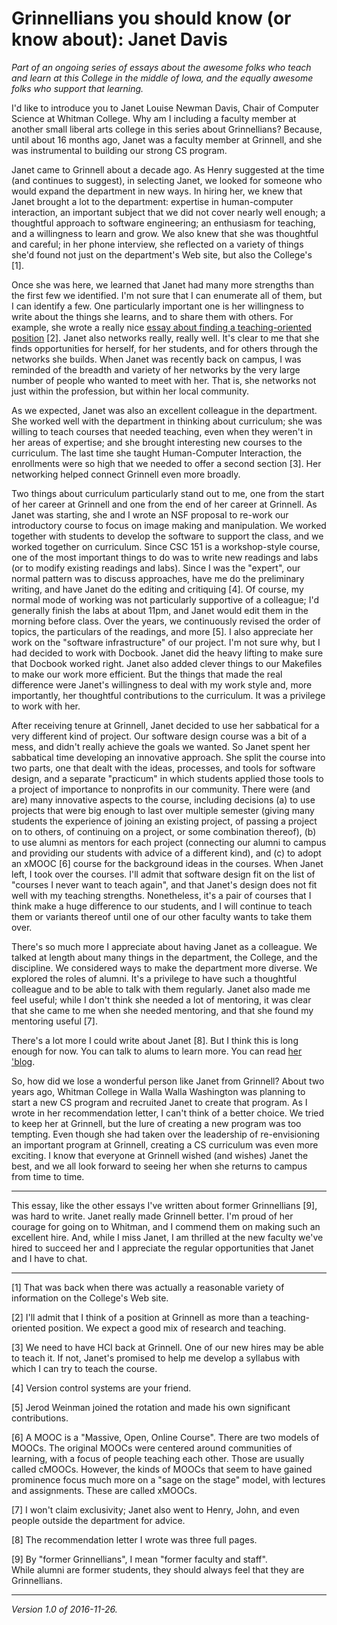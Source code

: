 Grinnellians you should know (or know about): Janet Davis
=========================================================

*Part of an ongoing series of essays about the awesome folks who teach
and learn at this College in the middle of Iowa, and the equally awesome
folks who support that learning.*

I'd like to introduce you to Janet Louise Newman Davis, Chair of Computer
Science at Whitman College.  Why am I including a faculty member at
another small liberal arts college in this series about Grinnellians?
Because, until about 16 months ago, Janet was a faculty member at
Grinnell, and she was instrumental to building our strong CS program.

Janet came to Grinnell about a decade ago.  As Henry suggested at the time
(and continues to suggest), in selecting Janet, we looked for someone
who would expand the department in new ways.  In hiring her, we knew
that Janet brought a lot to the department: expertise in human-computer
interaction, an important subject that we did not cover nearly well
enough; a thoughtful approach to software engineering; an enthusiasm
for teaching, and a willingness to learn and grow.  We also knew that
she was thoughtful and careful; in her phone interview, she reflected on
a variety of things she'd found not just on the department's Web site,
but also the College's [1].

Once she was here, we learned that Janet had many more
strengths than the first few we identified.  I'm not sure
that I can enumerate all of them, but I can identify a few.
One particularly important one is her willingness to write about
the things she learns, and to share them with others.  For example,
she wrote a really nice [essay about finding a teaching-oriented
position](http://cs.whitman.edu/~davisj/pubs/1170_THE_JOURNEY_TO_A_TEACHING_ORIENTED_FACUL.pdf)
[2].  Janet also networks really, really well.   It's clear to me that she
finds opportunities for herself, for her students, and for others through
the networks she builds.  When Janet was recently back on campus, I was
reminded of the breadth and variety of her networks by the very large
number of people who wanted to meet with her.  That is, she networks
not just within the profession, but within her local community.

As we expected, Janet was also an excellent colleague in the
department.  She worked well with the department in thinking about
curriculum; she was willing to teach courses that needed teaching,
even when they weren't in her areas of expertise; and she brought
interesting new courses to the curriculum.  The last time she taught
Human-Computer Interaction, the enrollments were so high that we needed
to offer a second section [3].  Her networking helped connect Grinnell
even more broadly.

Two things about curriculum particularly stand out to me, one from
the start of her career at Grinnell and one from the end of her career
at Grinnell.  As Janet was starting, she and I wrote an NSF proposal to
re-work our introductory course to focus on image making and manipulation.
We worked together with students to develop the software to support
the class, and we worked together on curriculum.  Since CSC 151 is a
workshop-style course, one of the most important things to do was to
write new readings and labs (or to modify existing readings and labs).
Since I was the "expert", our normal pattern was to discuss approaches,
have me do the preliminary writing, and have Janet do the editing and
critiquing [4].  Of course, my normal mode of working was not particularly
supportive of a colleague; I'd generally finish the labs at about 11pm,
and Janet would edit them in the morning before class.  Over the years,
we continuously revised the order of topics, the particulars of the
readings, and more [5].  I also appreciate her work on the "software
infrastructure" of our project.  I'm not sure why, but I had decided
to work with Docbook.  Janet did the heavy lifting to make sure that
Docbook worked right.  Janet also added clever things to our Makefiles
to make our work more efficient.  But the things that made the real
difference were Janet's willingness to deal with my work style and,
more importantly, her thoughtful contributions to the curriculum.
It was a privilege to work with her.

After receiving tenure at Grinnell, Janet decided to use her sabbatical
for a very different kind of project.  Our software design course
was a bit of a mess, and didn't really achieve the goals we wanted.
So Janet spent her sabbatical time developing an innovative approach.
She split the course into two parts, one that dealt with the ideas,
processes, and tools for software design, and a separate "practicum"
in which students applied those tools to a project of importance to
nonprofits in our community.  There were (and are) many innovative
aspects to the course, including decisions (a) to use projects that
were big enough to last over multiple semester (giving many students
the experience of joining an existing project, of passing a project on
to others, of continuing on a project, or some combination thereof),
(b) to use alumni as mentors for each project (connecting our alumni to
campus and providing our students with advice of a different kind), and
(c) to adopt an xMOOC [6] course for the background ideas in the courses.
When Janet left, I took over the courses.  I'll admit that software design
fit on the list of "courses I never want to teach again", and that Janet's
design does not fit well with my teaching strengths.  Nonetheless, it's
a pair of courses that I think make a huge difference to our students,
and I will continue to teach them or variants thereof until one of our
other faculty wants to take them over.

There's so much more I appreciate about having Janet as a colleague.
We talked at length about many things in the department, the College,
and the discipline.  We considered ways to make the department more
diverse.  We explored the roles of alumni.  It's a privilege to have
such a thoughtful colleague and to be able to talk with them regularly.
Janet also made me feel useful; while I don't think she needed a lot of
mentoring, it was clear that she came to me when she needed mentoring,
and that she found my mentoring useful [7].

There's a lot more I could write about Janet [8].  But I think this is
long enough for now.  You can talk to alums to learn more.  You can
read [her 'blog](http://blogs.whitman.edu/countingfromzero/author/davisj/).

So, how did we lose a wonderful person like Janet from Grinnell?  About
two years ago, Whitman College in Walla Walla Washington was planning
to start a new CS program and recruited Janet to create that program.
As I wrote in her recommendation letter, I can't think of a better choice.
We tried to keep her at Grinnell, but the lure of creating a new program
was too tempting.  Even though she had taken over the leadership of
re-envisioning an important program at Grinnell, creating a CS curriculum
was even more exciting.  I know that everyone at Grinnell wished (and
wishes) Janet the best, and we all look forward to seeing her when she
returns to campus from time to time.

---

This essay, like the other essays I've written about former Grinnellians
[9], was hard to write.  Janet really made Grinnell better.  I'm proud
of her courage for going on to Whitman, and I commend them on making
such an excellent hire.  And, while I miss Janet, I am thrilled at the
new faculty we've hired to succeed her and I appreciate the regular
opportunities that Janet and I have to chat.

---

[1] That was back when there was actually a reasonable variety of information
on the College's Web site.

[2] I'll admit that I think of a position at Grinnell as more than a
teaching-oriented position.  We expect a good mix of research and teaching.

[3] We need to have HCI back at Grinnell.  One of our new hires may be
able to teach it.  If not, Janet's promised to help me develop a syllabus
with which I can try to teach the course.

[4] Version control systems are your friend.

[5] Jerod Weinman joined the rotation and made his own significant
contributions.

[6] A MOOC is a "Massive, Open, Online Course".  There are two models
of MOOCs.  The original MOOCs were centered around communities of 
learning, with a focus of people teaching each other.  Those are usually
called cMOOCs.  However, the kinds of MOOCs that seem to have gained
prominence focus much more on a "sage on the stage" model, with lectures
and assignments.  These are called xMOOCs.

[7] I won't claim exclusivity; Janet also went to Henry, John, and even
people outside the department for advice.

[8] The recommendation letter I wrote was three full pages.

[9] By "former Grinnellians", I mean "former faculty and staff".  
While alumni are former students, they should always feel that they
are Grinnellians.

---

*Version 1.0 of 2016-11-26.*
